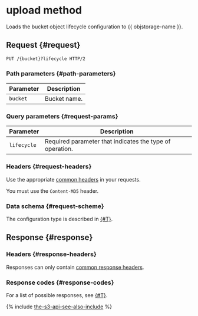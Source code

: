 # upload method

Loads the bucket object lifecycle configuration to {{ objstorage-name }}.

## Request {#request}

```
PUT /{bucket}?lifecycle HTTP/2
```

### Path parameters {#path-parameters}

| Parameter | Description |
----- | -----
| `bucket` | Bucket name. |


### Query parameters {#request-params}

| Parameter | Description |
----- | -----
| `lifecycle` | Required parameter that indicates the type of operation. |


### Headers {#request-headers}

Use the appropriate [common headers](../common-request-headers.md) in your requests.

You must use the `Content-MD5` header.

### Data schema {#request-scheme}

The configuration type is described in [{#T}](xml-config.md).

## Response {#response}

### Headers {#response-headers}

Responses can only contain [common response headers](../common-response-headers.md).

### Response codes {#response-codes}

For a list of possible responses, see [{#T}](../response-codes.md).

{% include [the-s3-api-see-also-include](../../../../_includes/storage/the-s3-api-see-also-include.md) %}
